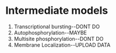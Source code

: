 # Intermediate models

1. Transcriptional bursting--DONT DO
2. Autophosphorylation--MAYBE
3. Multisite phosphorylation--DONT DO
4. Membrane Localization--UPLOAD DATA

